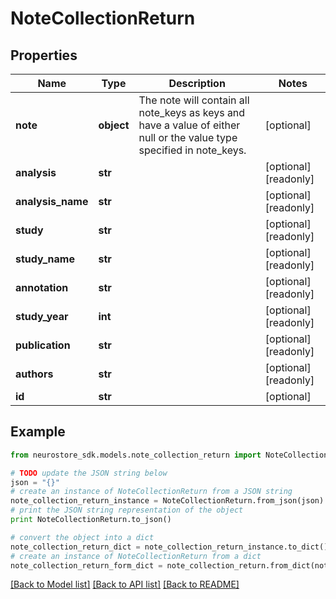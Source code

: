 # NoteCollectionReturn


## Properties
Name | Type | Description | Notes
------------ | ------------- | ------------- | -------------
**note** | **object** | The note will contain all note_keys as keys and have a value of either null or the value type specified in note_keys. | [optional] 
**analysis** | **str** |  | [optional] [readonly] 
**analysis_name** | **str** |  | [optional] [readonly] 
**study** | **str** |  | [optional] [readonly] 
**study_name** | **str** |  | [optional] [readonly] 
**annotation** | **str** |  | [optional] [readonly] 
**study_year** | **int** |  | [optional] [readonly] 
**publication** | **str** |  | [optional] [readonly] 
**authors** | **str** |  | [optional] [readonly] 
**id** | **str** |  | [optional] 

## Example

```python
from neurostore_sdk.models.note_collection_return import NoteCollectionReturn

# TODO update the JSON string below
json = "{}"
# create an instance of NoteCollectionReturn from a JSON string
note_collection_return_instance = NoteCollectionReturn.from_json(json)
# print the JSON string representation of the object
print NoteCollectionReturn.to_json()

# convert the object into a dict
note_collection_return_dict = note_collection_return_instance.to_dict()
# create an instance of NoteCollectionReturn from a dict
note_collection_return_form_dict = note_collection_return.from_dict(note_collection_return_dict)
```
[[Back to Model list]](../README.md#documentation-for-models) [[Back to API list]](../README.md#documentation-for-api-endpoints) [[Back to README]](../README.md)


